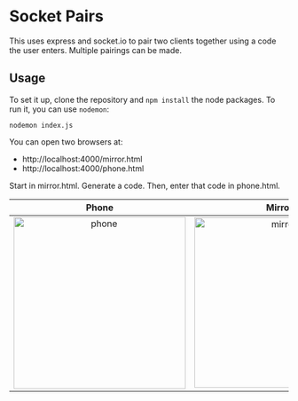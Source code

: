 # Socket Pairs

This uses express and socket.io to pair two clients together using a code the user enters.  Multiple pairings can be made.

## Usage

To set it up, clone the repository and `npm install` the node packages.  To run it, you can use `nodemon`:

```
nodemon index.js
```

You can open two browsers at:  
* http://localhost:4000/mirror.html
* http://localhost:4000/phone.html


Start in mirror.html.  Generate a code.  Then, enter that code in phone.html.

| Phone         | Mirror        |
| :-----------: |:-------------:|
| <img width="310" alt="phone" src="https://user-images.githubusercontent.com/1727761/28746513-6360af68-7453-11e7-95e5-18f17f2ccce9.png">      | <img width="307" alt="mirror" src="https://user-images.githubusercontent.com/1727761/28746486-fa1e1d38-7452-11e7-8727-7aafe24e98e0.png"> |



